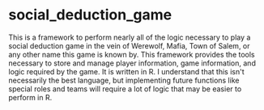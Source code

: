 # social_deduction_game
This is a framework to perform nearly all of the logic necessary to play a social deduction game in the vein of Werewolf, Mafia, Town of Salem, or any other name this game is known by. This framework provides the tools necessary to store and manage player information, game information, and logic required by the game. It is written in R. I understand that this isn't necessarily the best language, but implementing future functions like special roles and teams will require a lot of logic that may be easier to perform in R.
